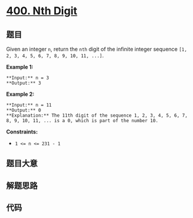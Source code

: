 # [400. Nth Digit](https://leetcode.com/problems/nth-digit)

## 题目

Given an integer `n`, return the `nth` digit of the infinite integer sequence
`[1, 2, 3, 4, 5, 6, 7, 8, 9, 10, 11, ...]`.



**Example 1:**

    
    
    **Input:** n = 3
    **Output:** 3
    

**Example 2:**

    
    
    **Input:** n = 11
    **Output:** 0
    **Explanation:** The 11th digit of the sequence 1, 2, 3, 4, 5, 6, 7, 8, 9, 10, 11, ... is a 0, which is part of the number 10.
    



**Constraints:**

  * `1 <= n <= 231 - 1`


## 题目大意

## 解题思路

## 代码

```javascript

```

